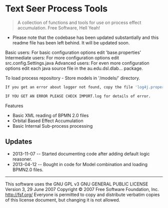 Text Seer Process Tools
=======================

>A collection of functions and tools for use on process effect accumulation. Free Software, Hell Yeah!

* Please note that the codebase has been updated substantially and this readme file has been left behind. It will be updated soon.

Basic users: 
	For basic configuration options edit 'base.properties'
Intermediate users:
	For more configuration options edit src.config.Settings.java
Advanced users:
	For even more configuration options edit each java source file in the au.edu.dsl.dlab... package. 

To load process repository - Store models in '/models/' directory. 


```sh
If you get an error about logger not found, copy the file 'log4j.properties' to your bin directory.

IF YOU GET AN ERROR PLEASE CHECK IMPORT.log for details of error.
```




Features
 * Basic XML reading of BPMN 2.0 files 
 * Orbital Based Effect Accumulation 
 * Basic Internal Sub-process processing


Updates
-------
 - 2013-11-07 -- Started documenting code after adding default logic reasoner. 
 - 2013-04-12 -- Bought in code for Model combination and loading BPMN2.0 files. 



--------------------------------------------------
This software uses the GNU GPL v3
GNU GENERAL PUBLIC LICENSE
Version 3, 29 June 2007
Copyright © 2007 Free Software Foundation, Inc. <http://fsf.org/>
Everyone is permitted to copy and distribute verbatim copies of this license document, but changing it is not allowed.